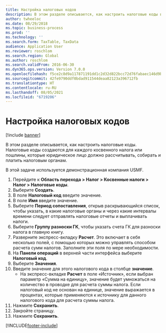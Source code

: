 ```yaml
---
title: Настройка налоговых кодов
description: В этом разделе описывается, как настроить налоговые коды в Dynamics 365 Finance.
author: twheeloc
ms.date: 08/29/2018
ms.topic: business-process
ms.prod: ''
ms.technology: ''
ms.search.form: TaxTable, TaxData
audience: Application User
ms.reviewer: roschlom
ms.search.region: Global
ms.author: roschlom
ms.search.validFrom: 2016-06-30
ms.dyn365.ops.version: Version 7.0.0
ms.openlocfilehash: f5ce2c8d9a117871191dd1c2d32d822bcc72d76fabaec146d9b8c27fc85dc058
ms.sourcegitcommit: 42fe9790ddf0bdad911544deaa82123a396712fb
ms.translationtype: HT
ms.contentlocale: ru-RU
ms.lasthandoff: 08/05/2021
ms.locfileid: "6719206"
---
```

# <a name="set-up-sales-tax-codes"></a>Настройка налоговых кодов

[!include [banner](../../includes/banner.md)]

В этом разделе описывается, как настроить налоговые коды. Налоговые коды создаются для каждого косвенного налога или пошлины, которые юридическое лицо должно рассчитывать, собирать и платить налоговым органам.

В этой задаче используется демонстрационная компания USMF.

1. Перейдите к **Область перехода > Налог > Косвенные налоги > Налог > Налоговые коды**.
2. Выберите **Создать**.
3. В поле **Налоговый код** введите значение.
4. В поле **Имя** введите значение.
5. Выберите **Период сопоставления**, открыв раскрывающийся список, чтобы указать, в какие налоговые органы и через какие интервалы времени следует отправлять налоговые отчеты и выплачивать налоги.
6. Выберите **Группу разноски ГК**, чтобы указать счета ГК для разноски налога в главную книгу.
7. Разверните экспресс-вкладку **Расчет**. Это включает в себя несколько полей, с помощью которых можно управлять способом расчета сумм налогов. Заполните эти поля по мере необходимости.  
8. На **Панели операций** в верхней части интерфейса выберите **Налоговый код**.
9. Выберите **Значения**.
10. Введите значение для этого налогового кода в столбце **значение**.
    - На экспресс-вкладке **Расчет** в поле «Источник», если выбран параметр «Сумма на единицу», значение будет умножаться на количество в проводке для расчета суммы налога.  Если налоговый код не основан на единице, значение выражается в процентах, которые применяются к источнику для данного налогового кода для расчета суммы налога.     
11. Нажмите **Сохранить**.
12. Закройте страницу.
13. Нажмите **Сохранить**.



[!INCLUDE[footer-include](../../../includes/footer-banner.md)]